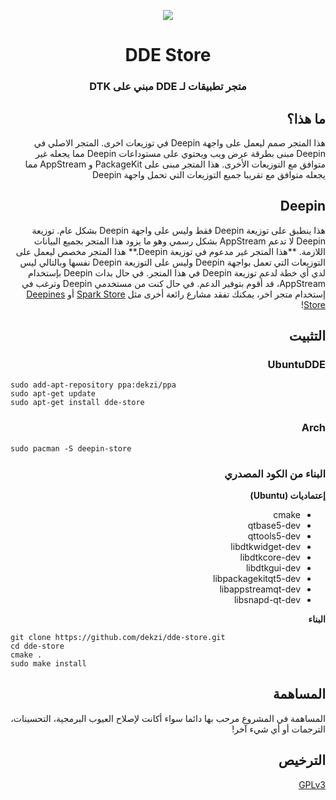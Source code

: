 <p align="center"><img src="https://user-images.githubusercontent.com/56656996/99621835-b2d8dc80-29dd-11eb-8183-987e80f8b3a7.png"></p>
<h1 align="center">DDE Store</h1>
<h3 dir='rtl' align="center">متجر تطبيقات لـ DDE مبني على DTK</h3>

<h2 dir='rtl' align="right">ما هذا؟</h2>

<p dir='rtl' align="right">هذا المتجر صمم ليعمل على واجهة Deepin في توزيعات اخرى. المتجر الاصلي في Deepin مبنى بطرقة عرض ويب ويحتوي على مستوداعات Deepin مما يجعله غير متوافق مع التوزيعات الأخرى. هذا المتجر مبنى على PackageKit و AppStream مما يجعله متوافق مع تقريبا جميع التوزيعات التي تحمل واجهة Deepin</p>

<h2 dir='rtl' align="right">Deepin</h2>
<p dir='rtl' align="right">هذا ينطبق على توزيعة Deepin فقط وليس على واجهة Deepin بشكل عام. توزيعة Deepin لا تدعم AppStream بشكل رسمي وهو ما يزود هذا المتجر بجميع البيانات اللازمة. **هذا المتجر غير مدعوم في توزيعة Deepin.** هذا المتجر مخصص ليعمل على التوزيعات التي تعمل بواجهة Deepin وليس على التوزيعة Deepin نفسها وبالتالي ليس لدي أي خطة لدعم توزيعة Deepin في هذا المتجر. في حال بدات Deepin بإستخدام AppStream، قد أقوم بتوفير الدعم. في حال كنت من مستخدمي Deepin وترغب في إستخدام متجر اخر، يمكنك تفقد مشارع رائعة أخرى مثل <a href="https://www.spark-app.store">Spark Store</a> أو <a href="https://deepines.com">Deepines Store</a>!</p>



<h2 dir='rtl' align="right">التثبيت</h2>
<h3 dir='rtl' align="right">UbuntuDDE</h3>

```
sudo add-apt-repository ppa:dekzi/ppa
sudo apt-get update
sudo apt-get install dde-store
```

<h3 dir='rtl' align="right">Arch</h3>

```
sudo pacman -S deepin-store
```

<h3 dir='rtl' align="right">البناء من الكود المصدري</h3>

<p dir='rtl' align="right"><b>إعتماديات (Ubuntu)</b></p>

<ul dir='rtl' align="right">
  <li dir='rtl' align="right">cmake</li>
  <li dir='rtl' align="right">qtbase5-dev</li>
  <li dir='rtl' align="right">qttools5-dev</li>
  <li dir='rtl' align="right">libdtkwidget-dev</li>
  <li dir='rtl' align="right">libdtkcore-dev</li>
  <li dir='rtl' align="right">libdtkgui-dev</li>
  <li dir='rtl' align="right">libpackagekitqt5-dev</li>
  <li dir='rtl' align="right">libappstreamqt-dev</li>
  <li dir='rtl' align="right">libsnapd-qt-dev</li>
</ul>

<p dir='rtl' align="right"><b>البناء</b></p>

```
git clone https://github.com/dekzi/dde-store.git
cd dde-store
cmake .
sudo make install
```

<h2 dir='rtl' align="right">المساهمة</h2>
<p dir='rtl' align="right">المساهمة في المشروع مرحب بها دائما سواء أكانت لإصلاح العيوب البرمجية، التحسينات، الترجمات أو أي شيء آخر!</p>

<h2 dir='rtl' align="right">الترخيص</h2>

<p dir='rtl' align="right"><a href="../../LICENSE">GPLv3</a></p>
